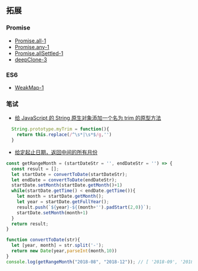 ## 拓展
### Promise
* [Promise.all-1](./src/ts/1.Promise.all.js)
* [Promise.any-1](./src/ts/2.Promise.any.js)
* [Promise.allSettled-1](./src/ts/3.Promise.allSettled.js)
* [deepClone-3](a)

### ES6
* [WeakMap-1](https://juejin.cn/post/6844903646623186958)


### 笔试
* [给 JavaScript 的 String 原生对象添加一个名为 trim 的原型方法]()
```javascript
  String.prototype.myTrim = function(){
    return this.replace(/^\s*|\s*$/g,'')
  }
```
* [给定起止日期，返回中间的所有月份]()
```javascript
const getRangeMonth = (startDateStr = '', endDateStr = '') => {
  const result = [];
  let startDate = convertToDate(startDateStr);
  let endDate = convertToDate(endDateStr);
  startDate.setMonth(startDate.getMonth()+1)
  while(startDate.getTime() < endDate.getTime()){
    let month = startDate.getMonth();
    let year = startDate.getFullYear();
    result.push(`${year}-${(month+'').padStart(2,0)}`);
    startDate.setMonth(month+1)
  }
  return result;
}

function convertToDate(str){
  let [year, month] = str.split('-');
  return new Date(year,parseInt(month,10))
}
console.log(getRangeMonth("2018-08", "2018-12")); // [ '2018-09', '2018-10', '2018-11' ]
```

